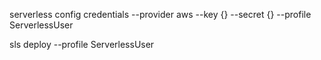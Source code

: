 serverless config credentials --provider aws --key {} --secret {} --profile ServerlessUser

sls deploy --profile ServerlessUser